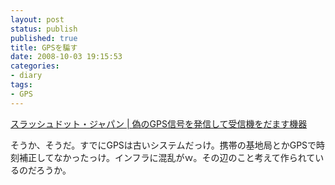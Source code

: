 ```yaml
---
layout: post
status: publish
published: true
title: GPSを騙す
date: 2008-10-03 19:15:53
categories:
- diary
tags:
- GPS
---
```

<a href="http://slashdot.jp/articles/08/10/03/0833218.shtml">スラッシュドット・ジャパン | 偽のGPS信号を発信して受信機をだます機器</a>

そうか、そうだ。すでにGPSは古いシステムだっけ。携帯の基地局とかGPSで時刻補正してなかったっけ。インフラに混乱がｗ。その辺のこと考えて作られているのだろうか。
